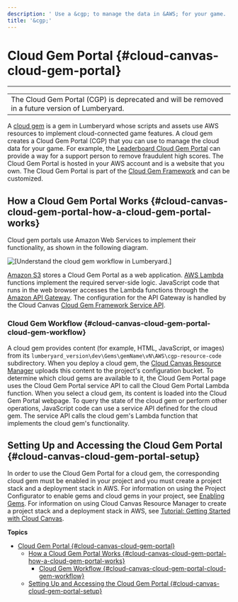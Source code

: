 ```yaml
---
description: ' Use a &cgp; to manage the data in &AWS; for your game. '
title: '&cgp;'
---
```

# Cloud Gem Portal {#cloud-canvas-cloud-gem-portal}


****  

|  | 
| --- |
|  The Cloud Gem Portal \(CGP\) is deprecated and will be removed in a future version of Lumberyard\.  | 

A [cloud gem](/docs/userguide/gems/cloud-canvas/overview-cloud-gems.md) is a gem in Lumberyard whose scripts and assets use AWS resources to implement cloud\-connected game features\. A cloud gem creates a Cloud Gem Portal \(CGP\) that you can use to manage the cloud data for your game\. For example, the [Leaderboard Cloud Gem Portal](/docs/userguide/gems/cloud-canvas/leaderboard.md) can provide a way for a support person to remove fraudulent high scores\. The Cloud Gem Portal is hosted in your AWS account and is a website that you own\. The Cloud Gem Portal is part of the [Cloud Gem Framework](/docs/userguide/gems/cloud-canvas/framework-intro.md) and can be customized\.

## How a Cloud Gem Portal Works {#cloud-canvas-cloud-gem-portal-how-a-cloud-gem-portal-works}

Cloud gem portals use Amazon Web Services to implement their functionality, as shown in the following diagram\.

![\[Understand the cloud gem workflow in Lumberyard.\]](/images/userguide/cloud_canvas/cloud-canvas-cloud-gem-portal.png)

[Amazon S3](https://aws.amazon.com/s3/) stores a Cloud Gem Portal as a web application\. [AWS Lambda](https://aws.amazon.com/lambda/) functions implement the required server\-side logic\. JavaScript code that runs in the web browser accesses the Lambda functions through the [Amazon API Gateway](https://aws.amazon.com/api-gateway/)\. The configuration for the API Gateway is handled by the Cloud Canvas [Cloud Gem Framework Service API](/docs/userguide/gems/cloud-canvas/cgf-service-api.md)\.

### Cloud Gem Workflow {#cloud-canvas-cloud-gem-portal-cloud-gem-workflow}

A cloud gem provides content \(for example, HTML, JavaScript, or images\) from its `lumberyard_version\dev\Gems\gemName\vN\AWS\cgp-resource-code` subdirectory\. When you deploy a cloud gem, the [Cloud Canvas Resource Manager](/docs/userguide/gems/cloud-canvas/ui-rm-overview.md) uploads this content to the project's configuration bucket\. To determine which cloud gems are available to it, the Cloud Gem Portal page uses the Cloud Gem Portal service API to call the Cloud Gem Portal Lambda function\. When you select a cloud gem, its content is loaded into the Cloud Gem Portal webpage\. To query the state of the cloud gem or perform other operations, JavaScript code can use a service API defined for the cloud gem\. The service API calls the cloud gem's Lambda function that implements the cloud gem's functionality\.

## Setting Up and Accessing the Cloud Gem Portal {#cloud-canvas-cloud-gem-portal-setup}

In order to use the Cloud Gem Portal for a cloud gem, the corresponding cloud gem must be enabled in your project and you must create a project stack and a deployment stack in AWS\. For information on using the Project Configurator to enable gems and cloud gems in your project, see [Enabling Gems](/docs/userguide/gems/using-project-configurator.md)\. For information on using Cloud Canvas Resource Manager to create a project stack and a deployment stack in AWS, see [Tutorial: Getting Started with Cloud Canvas](/docs/userguide/gems/cloud-canvas/tutorial.md)\.

**Topics**
- [Cloud Gem Portal {#cloud-canvas-cloud-gem-portal}](#cloud-gem-portal)
  - [How a Cloud Gem Portal Works {#cloud-canvas-cloud-gem-portal-how-a-cloud-gem-portal-works}](#how-a-cloud-gem-portal-works)
    - [Cloud Gem Workflow {#cloud-canvas-cloud-gem-portal-cloud-gem-workflow}](#cloud-gem-workflow)
  - [Setting Up and Accessing the Cloud Gem Portal {#cloud-canvas-cloud-gem-portal-setup}](#setting-up-and-accessing-the-cloud-gem-portal)
